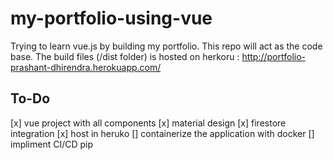 # my-portfolio-using-vue
Trying to learn vue.js by building my portfolio. This repo will act as the code base. The build files (/dist folder) is hosted on herkoru : http://portfolio-prashant-dhirendra.herokuapp.com/ 

## To-Do
[x] vue project with all components
[x] material design
[x] firestore integration
[x] host in heruko 
[] containerize the application with docker
[] impliment CI/CD pip
